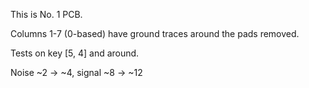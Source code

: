 This is No. 1 PCB.

Columns 1-7 (0-based) have ground traces around the pads removed.

Tests on key [5, 4] and around.

Noise ~2 -> ~4, signal ~8 -> ~12
